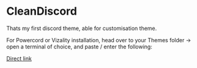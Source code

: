 # CleanDiscord
Thats my first discord theme, able for customisation theme.


For Powercord or Vizality installation, head over to your Themes folder -> open a terminal of choice, and paste / enter the following:


<a href="https://www.w3schools.com](https://downgit.github.io/#/home?url=https://github.com/Troth99/CleanDiscord/blob/Download/Troth.theme.css">Direct link</a></p>


